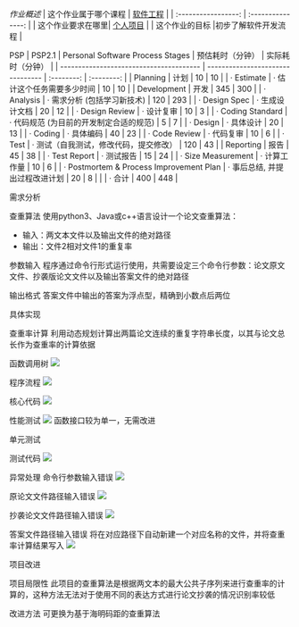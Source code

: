 *作业概述*
| 这个作业属于哪个课程 | [软件工程](https://edu.cnblogs.com/campus/gdgy/CSGrade21-34) |
| :-----------------: | :---------------: |
| 这个作业要求在哪里| [个人项目](https://edu.cnblogs.com/campus/gdgy/CSGrade21-34/homework/13023) |
| 这个作业的目标 |初步了解软件开发流程  |


PSP
| PSP2.1                                  | Personal Software Process Stages | 预估耗时（分钟） | 实际耗时（分钟） |
| --------------------------------------- | -------------------------------- | :--------: | :--------: |
| Planning                                | 计划                               | 10       | 10       |
| · Estimate                              | · 估计这个任务需要多少时间                   | 10       | 10       |
| Development                             | 开发                               | 345      | 300      |
| · Analysis                              | · 需求分析 (包括学习新技术)                 | 120      | 293      |
| · Design Spec                           | · 生成设计文档                         | 20       | 12       |
| · Design Review                         | · 设计复审                           | 10       | 3        |
| · Coding Standard                       | · 代码规范 (为目前的开发制定合适的规范)           | 5        | 7        |
| · Design                                | · 具体设计                           | 20       | 13       |
| · Coding                                | · 具体编码                           | 40       | 23       |
| · Code Review                           | · 代码复审                           | 10       | 6        |
| · Test                                  | · 测试（自我测试，修改代码，提交修改）             | 120      | 43       |
| Reporting                               | 报告                               | 45       | 38       |
| · Test Report                           | · 测试报告                           | 15       | 24       |
| · Size Measurement                      | · 计算工作量                          | 10       | 6        |
| · Postmortem & Process Improvement Plan | · 事后总结, 并提出过程改进计划                | 20       | 8        |
|                                         | · 合计                             | 400      | 448      |

需求分析

查重算法
使用python3、Java或c++语言设计一个论文查重算法：

 - 输入：两文本文件以及输出文件的绝对路径
 - 输出：文件2相对文件1的重复率

参数输入
程序通过命令行形式运行使用，共需要设定三个命令行参数：论文原文文件、抄袭版论文文件以及输出答案文件的绝对路径

输出格式
答案文件中输出的答案为浮点型，精确到小数点后两位


具体实现

查重率计算
利用动态规划计算出两篇论文连续的重复字符串长度，以其与论文总长作为查重率的计算依据

函数调用树
![](https://img2023.cnblogs.com/blog/3270551/202309/3270551-20230916230109117-2115768099.png)

程序流程
![](https://img2023.cnblogs.com/blog/3270551/202309/3270551-20230916225719640-1849542213.jpg)

核心代码
![](https://img2023.cnblogs.com/blog/3270551/202309/3270551-20230916225220023-1572829769.png)


性能测试
![](https://img2023.cnblogs.com/blog/3270551/202309/3270551-20230916230607726-70264720.png)
函数接口较为单一，无需改进


单元测试

测试代码
![](https://img2023.cnblogs.com/blog/3270551/202309/3270551-20230916234522872-1377922305.png)


异常处理
命令行参数输入错误
![](https://img2023.cnblogs.com/blog/3270551/202309/3270551-20230916234714406-1616141564.png)

原论文文件路径输入错误
![](https://img2023.cnblogs.com/blog/3270551/202309/3270551-20230916234913399-877830673.png)

抄袭论文文件路径输入错误
![](https://img2023.cnblogs.com/blog/3270551/202309/3270551-20230916235056855-1278107257.png)

答案文件路径输入错误
将在对应路径下自动新建一个对应名称的文件，并将查重率计算结果写入
![](https://img2023.cnblogs.com/blog/3270551/202309/3270551-20230916235535480-173490214.png)


项目改进

项目局限性
此项目的查重算法是根据两文本的最大公共子序列来进行查重率的计算的，这种方法无法对于使用不同的表达方式进行论文抄袭的情况识别率较低

改进方法
可更换为基于海明码距的查重算法
